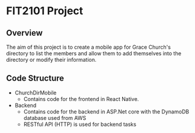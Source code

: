 # FIT2101 Project

## Overview

The aim of this project is to create a mobile app for Grace Church's directory to list the members and allow them to add themselves
into the directory or modify their information.

## Code Structure

- ChurchDirMobile
  - Contains code for the frontend in React Native.
- Backend
  - Contains code for the backend in ASP.Net core with the DynamoDB database used from AWS
  - RESTful API (HTTP) is used for backend tasks
